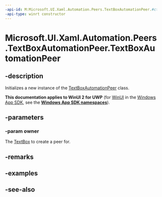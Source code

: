```yaml
---
-api-id: M:Microsoft.UI.Xaml.Automation.Peers.TextBoxAutomationPeer.#ctor(Microsoft.UI.Xaml.Controls.TextBox)
-api-type: winrt constructor
---
```


<!-- Method syntax
public TextBoxAutomationPeer(Windows.UI.Xaml.Controls.TextBox owner)
-->

# Microsoft.UI.Xaml.Automation.Peers.TextBoxAutomationPeer.TextBoxAutomationPeer

## -description
Initializes a new instance of the [TextBoxAutomationPeer](textboxautomationpeer.md) class.

**This documentation applies to WinUI 2 for UWP** (for [WinUI](/windows/apps/winui/winui3/) in the [Windows App SDK](/windows/apps/windows-app-sdk/), see the **[Windows App SDK namespaces](/windows/windows-app-sdk/api/winrt/)**).

## -parameters
### -param owner
The [TextBox](../microsoft.ui.xaml.controls/textbox.md) to create a peer for.

## -remarks

## -examples

## -see-also
